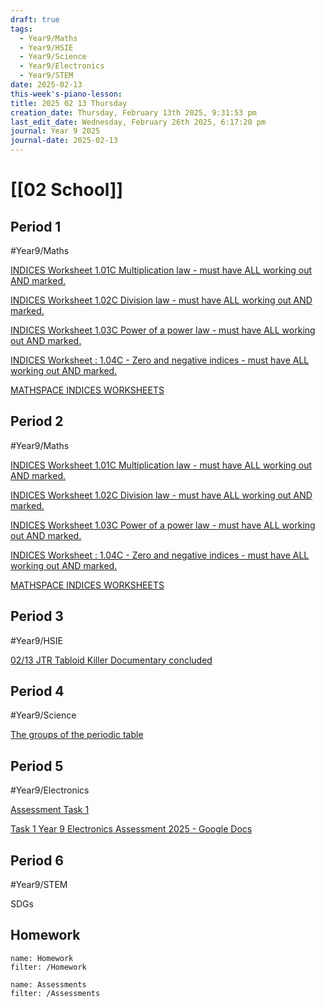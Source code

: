 ```yaml
---
draft: true
tags:
  - Year9/Maths
  - Year9/HSIE
  - Year9/Science
  - Year9/Electronics
  - Year9/STEM
date: 2025-02-13
this-week's-piano-lesson: 
title: 2025 02 13 Thursday
creation_date: Thursday, February 13th 2025, 9:31:53 pm
last_edit_date: Wednesday, February 26th 2025, 6:17:20 pm
journal: Year 9 2025
journal-date: 2025-02-13
---
```


# [[02 School]]

## Period 1

#Year9/Maths

[INDICES Worksheet 1.01C Multiplication law - must have ALL working out AND marked.](https://classroom.google.com/c/NzMyNzA1Njc2ODI0/a/NzMyNzA1Njc2ODY4/details)

[INDICES Worksheet 1.02C Division law - must have ALL working out AND marked.](https://classroom.google.com/c/NzMyNzA1Njc2ODI0/a/NzMyNzA1Njc2ODY5/details)

[INDICES Worksheet 1.03C Power of a power law - must have ALL working out AND marked.](https://classroom.google.com/c/NzMyNzA1Njc2ODI0/a/NzMyNzA1Njc2ODcw/details)

[INDICES Worksheet : 1.04C - Zero and negative indices - must have ALL working out AND marked.](https://classroom.google.com/c/NzMyNzA1Njc2ODI0/a/NzMyNzA1Njc2ODcy/details)

[MATHSPACE INDICES WORKSHEETS](https://classroom.google.com/c/NzMyNzA1Njc2ODI0/m/NzMyNzA1Njc2ODc1/details)

## Period 2

#Year9/Maths

[INDICES Worksheet 1.01C Multiplication law - must have ALL working out AND marked.](https://classroom.google.com/c/NzMyNzA1Njc2ODI0/a/NzMyNzA1Njc2ODY4/details)

[INDICES Worksheet 1.02C Division law - must have ALL working out AND marked.](https://classroom.google.com/c/NzMyNzA1Njc2ODI0/a/NzMyNzA1Njc2ODY5/details)

[INDICES Worksheet 1.03C Power of a power law - must have ALL working out AND marked.](https://classroom.google.com/c/NzMyNzA1Njc2ODI0/a/NzMyNzA1Njc2ODcw/details)

[INDICES Worksheet : 1.04C - Zero and negative indices - must have ALL working out AND marked.](https://classroom.google.com/c/NzMyNzA1Njc2ODI0/a/NzMyNzA1Njc2ODcy/details)

[MATHSPACE INDICES WORKSHEETS](https://classroom.google.com/c/NzMyNzA1Njc2ODI0/m/NzMyNzA1Njc2ODc1/details)

## Period 3

#Year9/HSIE

[02/13 JTR Tabloid Killer Documentary concluded](https://classroom.google.com/c/NzQ4ODYwNjMyODE3/a/NzUwMjQ1NjQxNDM1/details)

## Period 4

#Year9/Science

[The groups of the periodic table](https://classroom.google.com/c/NzQ4ODM2MTQ5Njc5/a/NzQ4ODM2MTQ5OTQx/details)

## Period 5

#Year9/Electronics

[Assessment Task 1](https://classroom.google.com/c/NzM3NDAyOTI0MTQ0/a/NzM3NDAyOTI0MTY5/details)

[Task 1 Year 9 Electronics Assessment 2025 - Google Docs](https://docs.google.com/document/d/1ARxpLE_R0ukRCBqfIZJm70lVu7qTjjD2gIaasvTBzoM/edit?pli=1&tab=t.0)

## Period 6

#Year9/STEM

SDGs

## Homework

```todoist
name: Homework
filter: /Homework
```

```todoist
name: Assessments
filter: /Assessments
```
